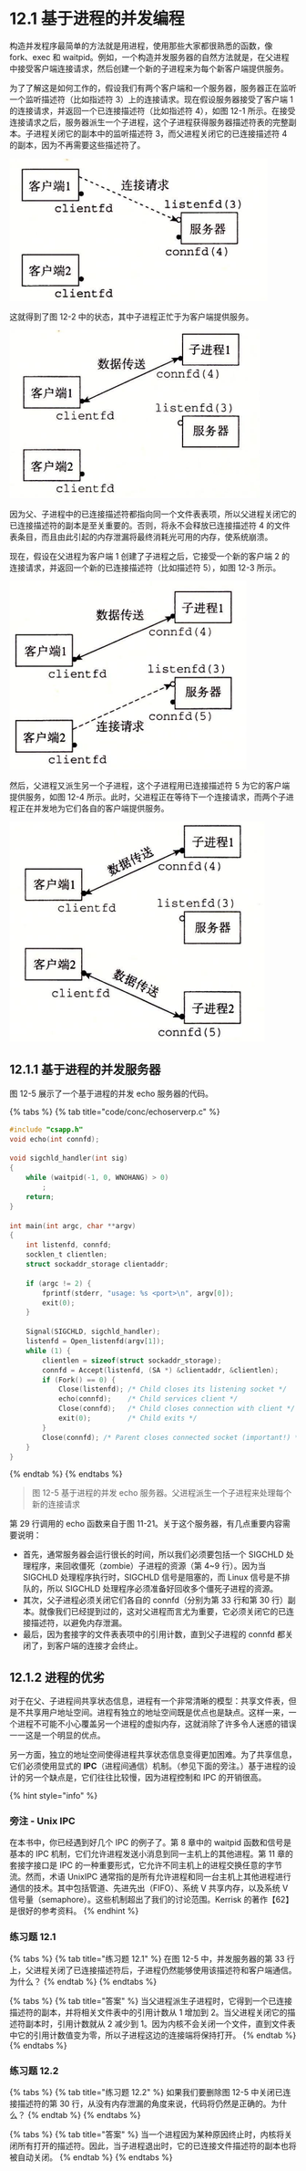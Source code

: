 # 12.1 基于进程的并发编程

构造并发程序最简单的方法就是用进程，使用那些大家都很熟悉的函数，像 fork、exec 和 waitpid。例如，一个构造并发服务器的自然方法就是，在父进程中接受客户端连接请求，然后创建一个新的子进程来为每个新客户端提供服务。

为了了解这是如何工作的，假设我们有两个客户端和一个服务器，服务器正在监听一个监听描述符（比如指述符 3）上的连接请求。现在假设服务器接受了客户端 1 的连接请求，并返回一个已连接描述符（比如指述符 4），如图 12-1 所示。在接受连接请求之后，服务器派生一个子进程，这个子进程获得服务器描述符表的完整副本。子进程关闭它的副本中的监听描述符 3，而父进程关闭它的已连接描述符 4 的副本，因为不再需要这些描述符了。

![&#x56FE; 12-1 &#x7B2C;&#x4E00;&#x6B65;&#xFF1A;&#x670D;&#x52A1;&#x5668;&#x63A5;&#x53D7;&#x5BA2;&#x6237;&#x7AEF;&#x7684;&#x8FDE;&#x63A5;&#x8BF7;&#x6C42;](../../.gitbook/assets/1201-fu-wu-qi-jie-shou-ke-hu-duan-de-lian-jie-qing-qiu-.png)

这就得到了图 12-2 中的状态，其中子进程正忙于为客户端提供服务。

![&#x56FE; 12-2 &#x7B2C;&#x4E8C;&#x6B65;&#xFF1A;&#x670D;&#x52A1;&#x5668;&#x6D3E;&#x751F;&#x4E00;&#x4E2A;&#x5B50;&#x8FDB;&#x7A0B;&#x4E3A;&#x8FD9;&#x4E2A;&#x5BA2;&#x6237;&#x7AEF;&#x670D;&#x52A1;](../../.gitbook/assets/1202-fu-wu-qi-pai-sheng-yi-ge-zi-jin-cheng-wei-zhe-ge-ke-hu-duan-fu-wu-.png)

因为父、子进程中的已连接描述符都指向同一个文件表表项，所以父进程关闭它的已连接描述符的副本是至关重要的。否则，将永不会释放已连接描述符 4 的文件表条目，而且由此引起的内存泄漏将最终消耗光可用的内存，使系统崩溃。

现在，假设在父进程为客户端 1 创建了子进程之后，它接受一个新的客户端 2 的连接请求，并返回一个新的已连接描述符（比如描述符 5），如图 12-3 所示。

![&#x56FE; 12-3 &#x7B2C;&#x4E09;&#x6B65;&#xFF1A;&#x670D;&#x52A1;&#x5668;&#x63A5;&#x53D7;&#x53E6;&#x4E00;&#x4E2A;&#x8FDE;&#x63A5;&#x8BF7;&#x6C42;](../../.gitbook/assets/1203-fu-wu-qi-jie-shou-ling-yi-ge-lian-jie-qing-qiu-.png)

然后，父进程又派生另一个子进程，这个子进程用已连接描述符 5 为它的客户端提供服务，如图 12-4 所示。此时，父进程正在等待下一个连接请求，而两个子进程正在并发地为它们各自的客户端提供服务。

![&#x56FE; 12-4 &#x7B2C;&#x56DB;&#x6B65;&#xFF1A;&#x670D;&#x52A1;&#x5668;&#x6D3E;&#x751F;&#x53E6;&#x4E00;&#x4E2A;&#x5B50;&#x8FDB;&#x7A0B;&#x4E3A;&#x65B0;&#x7684;&#x5BA2;&#x6237;&#x7AEF;&#x670D;&#x52A1;](../../.gitbook/assets/1204-fu-wu-qi-pai-sheng-ling-yi-ge-zi-jin-cheng-wei-xin-de-ke-hu-duan-fu-wu-.png)

## 12.1.1 基于进程的并发服务器

图 12-5 展示了一个基于进程的并发 echo 服务器的代码。

{% tabs %}
{% tab title="code/conc/echoserverp.c" %}
```c
#include "csapp.h"
void echo(int connfd);

void sigchld_handler(int sig)
{
    while (waitpid(-1, 0, WNOHANG) > 0)
        ;
    return;
}

int main(int argc, char **argv)
{
    int listenfd, connfd;
    socklen_t clientlen;
    struct sockaddr_storage clientaddr;

    if (argc != 2) {
        fprintf(stderr, "usage: %s <port>\n", argv[0]);
        exit(0);
    }

    Signal(SIGCHLD, sigchld_handler);
    listenfd = Open_listenfd(argv[1]);
    while (1) {
        clientlen = sizeof(struct sockaddr_storage);
        connfd = Accept(listenfd, (SA *) &clientaddr, &clientlen);
        if (Fork() == 0) {
            Close(listenfd); /* Child closes its listening socket */
            echo(connfd);    /* Child services client */
            Close(connfd);   /* Child closes connection with client */
            exit(0);         /* Child exits */
        }
        Close(connfd); /* Parent closes connected socket (important!) */
    }
}
```
{% endtab %}
{% endtabs %}

> 图 12-5 基于进程的并发 echo 服务器。父进程派生一个子进程来处理每个新的连接请求

第 29 行调用的 echo 函数来自于图 11-21。关于这个服务器，有几点重要内容需要说明：

* 首先，通常服务器会运行很长的时间，所以我们必须要包括一个 SIGCHLD 处理程序，来回收僵死（zombie）子进程的资源（第 4~9 行）。因为当 SIGCHLD 处理程序执行时，SIGCHLD 信号是阻塞的，而 Linux 信号是不排队的，所以 SIGCHLD 处理程序必须准备好回收多个僵死子进程的资源。
* 其次，父子进程必须关闭它们各自的 connfd（分别为第 33 行和第 30 行）副本。就像我们已经提到过的，这对父进程而言尤为重要，它必须关闭它的已连接描述符，以避免内存泄漏。
* 最后，因为套接字的文件表表项中的引用计数，直到父子进程的 connfd 都关闭了，到客户端的连接才会终止。

## 12.1.2 进程的优劣

对于在父、子进程间共享状态信息，进程有一个非常清晰的模型：共享文件表，但是不共享用户地址空间。进程有独立的地址空间既是优点也是缺点。这样一来，一个进程不可能不小心覆盖另一个进程的虚拟内存，这就消除了许多令人迷惑的错误一一这是一个明显的优点。

另一方面，独立的地址空间使得进程共享状态信息变得更加困难。为了共享信息，它们必须使用显式的 **IPC**（进程间通信）机制。（参见下面的旁注。）基于进程的设计的另一个缺点是，它们往往比较慢，因为进程控制和 IPC 的开销很高。

{% hint style="info" %}
### 旁注 - Unix IPC

在本书中，你已经遇到好几个 IPC 的例子了。第 8 章中的 waitpid 函数和信号是基本的 IPC 机制，它们允许进程发送小消息到同一主机上的其他进程。第 11 章的套接字接口是 IPC 的一种重要形式，它允许不同主机上的进程交换任意的字节流。然而，术语 UnixIPC 通常指的是所有允许进程和同一台主机上其他进程进行通信的技术。其中包括管道、先进先出（FIFO）、系统 V 共享内存，以及系统 V 信号量（semaphore）。这些机制超出了我们的讨论范围。Kerrisk 的著作【62】是很好的参考资料。
{% endhint %}

### 练习题 12.1

{% tabs %}
{% tab title="练习题 12.1" %}
在图 12-5 中，并发服务器的第 33 行上，父进程关闭了已连接描述符后，子进程仍然能够使用该描述符和客户端通信。为什么？
{% endtab %}
{% endtabs %}

{% tabs %}
{% tab title="答案" %}
当父进程派生子进程时，它得到一个已连接描述符的副本，并将相关文件表中的引用计数从 1 增加到 2。当父进程关闭它的描述符副本时，引用计数就从 2 减少到 1。因为内核不会关闭一个文件，直到文件表中它的引用计数值变为零，所以子进程这边的连接端将保持打开。
{% endtab %}
{% endtabs %}

### 练习题 12.2

{% tabs %}
{% tab title="练习题 12.2" %}
如果我们要删除图 12-5 中关闭已连接描述符的第 30 行，从没有内存泄漏的角度来说，代码将仍然是正确的。为什么？
{% endtab %}
{% endtabs %}

{% tabs %}
{% tab title="答案" %}
当一个进程因为某种原因终止时，内核将关闭所有打开的描述符。因此，当子进程退出时，它的已连接文件描述符的副本也将被自动关闭。
{% endtab %}
{% endtabs %}

